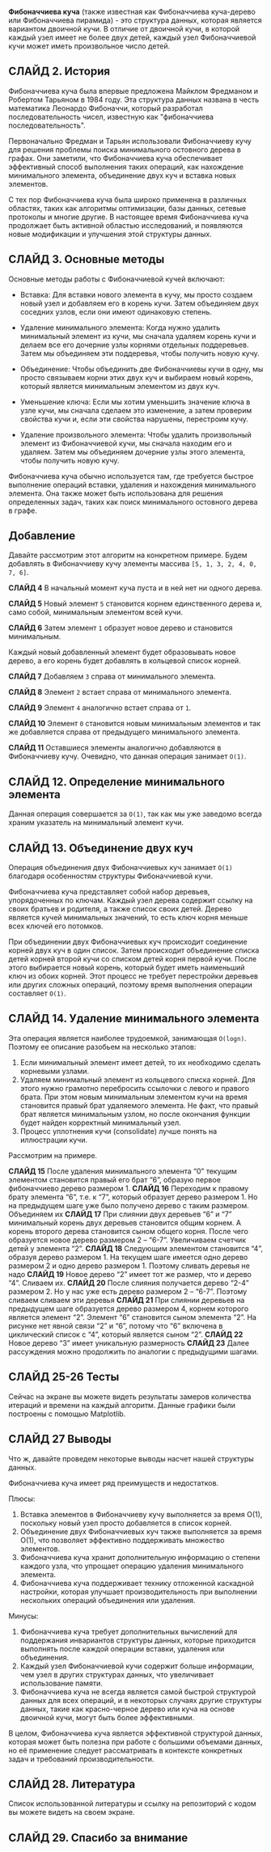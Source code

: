 **Фибоначчиева куча** (также известная как Фибоначчиева куча-дерево или Фибоначчиева пирамида) - это структура данных, которая является вариантом двоичной кучи. В отличие от двоичной кучи, в которой каждый узел имеет не более двух детей, каждый узел Фибоначчиевой кучи может иметь произвольное число детей.

## **СЛАЙД 2. История**
Фибоначчиева куча была впервые предложена Майклом Фредманом и Робертом Тарьяном в 1984 году. Эта структура данных названа в честь математика Леонардо Фибоначчи, который разработал последовательность чисел, известную как "фибоначчиева последовательность".

Первоначально Фредман и Тарьян использовали Фибоначчиеву кучу для решения проблемы поиска минимального остовного дерева в графах. Они заметили, что Фибоначчиева куча обеспечивает эффективный способ выполнения таких операций, как нахождение минимального элемента, объединение двух куч и вставка новых элементов.

С тех пор Фибоначчиева куча была широко применена в различных областях, таких как алгоритмы оптимизации, базы данных, сетевые протоколы и многие другие. В настоящее время Фибоначчиева куча продолжает быть активной областью исследований, и появляются новые модификации и улучшения этой структуры данных.

## **СЛАЙД 3. Основные методы**
Основные методы работы с Фибоначчиевой кучей включают:

* Вставка: Для вставки нового элемента в кучу, мы просто создаем новый узел и добавляем его в корень кучи. Затем объединяем двух соседних узлов, если они имеют одинаковую степень.

* Удаление минимального элемента: Когда нужно удалить минимальный элемент из кучи, мы сначала удаляем корень кучи и делаем все его дочерние узлы корнями отдельных поддеревьев. Затем мы объединяем эти поддеревья, чтобы получить новую кучу.

* Объединение: Чтобы объединить две Фибоначчиевы кучи в одну, мы просто связываем корни этих двух куч и выбираем новый корень, который является минимальным элементом из двух куч.

* Уменьшение ключа: Если мы хотим уменьшить значение ключа в узле кучи, мы сначала сделаем это изменение, а затем проверим свойства кучи и, если эти свойства нарушены, перестроим кучу.

* Удаление произвольного элемента: Чтобы удалить произвольный элемент из Фибоначчиевой кучи, мы сначала находим его и удаляем. Затем мы объединяем дочерние узлы этого элемента, чтобы получить новую кучу.

Фибоначчиева куча обычно используется там, где требуется быстрое выполнение операций вставки, удаления и нахождения минимального элемента. Она также может быть использована для решения определенных задач, таких как поиск минимального остовного дерева в графе.

## **Добавление**
Давайте рассмотрим этот алгоритм на конкретном примере. Будем добавлять в Фибоначчиеву кучу элементы массива `[5, 1, 3, 2, 4, 0, 7, 6]`.

**СЛАЙД 4** В начальный момент куча пуста и в ней нет ни одного дерева.

**СЛАЙД 5** Новый элемент `5` становится корнем единственного дерева и, само собой, минимальным элементом всей кучи.

**СЛАЙД 6** Затем элемент `1` образует новое дерево и становится минимальным.

Каждый новый добавленный элемент будет образовывать новое дерево, а его корень будет добавлять в кольцевой список корней.

**СЛАЙД 7** Добавляем `3` справа от минимального элемента.

**СЛАЙД 8** Элемент `2` встает справа от минимального элемента.

**СЛАЙД 9** Элемент `4` аналогично встает справа от `1`.

**СЛАЙД 10** Элемент `0` становится новым минимальным элементов и так же добавляется справа от предыдущего минимального элемента.

**СЛАЙД 11** Оставшиеся элементы аналогично добавляются в Фибоначчиеву кучу. Очевидно, что данная операция занимает `O(1)`.

## **СЛАЙД 12. Определение минимального элемента**
Данная операция совершается за `O(1)`, так как мы уже заведомо всегда храним указатель на минимальный элемент кучи.

## **СЛАЙД 13. Объединение двух куч**
Операция объединения двух Фибоначчиевых куч занимает `O(1)` благодаря особенностям структуры Фибоначчиевой кучи.

Фибоначчиева куча представляет собой набор деревьев, упорядоченных по ключам. Каждый узел дерева содержит ссылку на своих братьев и родителя, а также список своих детей. Дерево является кучей минимальных значений, то есть ключ корня меньше всех ключей его потомков.

При объединении двух Фибоначчиевых куч происходит соединение корней двух куч в один список. Затем происходит объединение списка детей корней второй кучи со списком детей корня первой кучи. После этого выбирается новый корень, который будет иметь наименьший ключ из обоих корней. Этот процесс не требует перестройки деревьев или других сложных операций, поэтому время выполнения операции составляет `O(1)`.

## **СЛАЙД 14. Удаление минимального элемента**
Эта операция является наиболее трудоемкой, занимающая `O(logn)`. Поэтому ее описание разобьем на несколько этапов:
1. Если минимальный элемент имеет детей, то их необходимо сделать корневыми узлами.
2. Удаляем минимальный элемент из кольцевого списка корней. Для этого нужно грамотно перебросить ссылочки с левого и правого брата. При этом новым минимальным элементом кучи на время становится правый брат удаляемого элемента. Не факт, что правый брат является минимальным узлом, но после окончания функции будет найден корректный минимальный узел.
3. Процесс уплотнения кучи (consolidate) лучше понять на иллюстрации кучи.

Рассмотрим на примере.

**СЛАЙД 15** После удаления минимального элемента “0” текущим элементом становится правый его брат “6”, образую первое фибоначчиево дерево размером 1.
**СЛАЙД 16** Переходим к правому брату элемента “6”, т.е. к “7”, который образует дерево размером 1. Но на предыдущем шаге уже было получено дерево с таким размером. Объединяем их
**СЛАЙД 17** При слиянии двух деревьев “6” и “7” минимальный корень двух деревьев становится общим корнем. А корень второго дерева становится сыном общего корня. После чего образуется новое дерево размером 2 – “6-7”. Увеличиваем счетчик детей у элемента “2”.
**СЛАЙД 18** Следующим элементом становится “4”, образуя дерево размером 1. На текущем шаге имеется одно дерево размером 2 и одно дерево размером 1. Поэтому сливать деревья не надо
**СЛАЙД 19** Новое дерево “2” имеет тот же размер, что и дерево “4”. Сливаем их.
**СЛАЙД 20** После слияния получается дерево “2-4” размером 2. Но у нас уже есть дерево размером 2 – “6-7”. Поэтому сливаем сливаем эти деревья
**СЛАЙД 21** При слиянии деревьев на предыдущем шаге образуется дерево размером 4, корнем которого является элемент “2”. Элемент “6” становится сыном элемента “2”. На рисунке нет явной связи “2” и “6”, потому что “6” включена в циклический список с “4”, который является сыном “2”.
**СЛАЙД 22** Новое дерево “3” имеет уникальную размерность
**СЛАЙД 23** Далее рассуждения можно продолжить по аналогии с предыдущими шагами.

## **СЛАЙД 25-26 Тесты**
Сейчас на экране вы можете видеть результаты замеров количества итераций и времени на каждый алгоритм. Данные графики были построены с помощью Matplotlib.

## **СЛАЙД 27 Выводы**
Что ж, давайте проведем некоторые выводы насчет нашей структуры данных.

Фибоначчиева куча имеет ряд преимуществ и недостатков.

Плюсы:

1. Вставка элементов в Фибоначчиеву кучу выполняется за время O(1), поскольку новый узел просто добавляется в список корней.
2. Объединение двух Фибоначчиевых куч также выполняется за время O(1), что позволяет эффективно поддерживать множество элементов.
3. Фибоначчиева куча хранит дополнительную информацию о степени каждого узла, что упрощает операцию удаления минимального элемента.
4. Фибоначчиева куча поддерживает технику отложенной каскадной настройки, которая улучшает производительность при выполнении нескольких операций объединения или удаления.

Минусы:

1. Фибоначчиева куча требует дополнительных вычислений для поддержания инвариантов структуры данных, которые приходится выполнять после каждой операции вставки, удаления или объединения.
2. Каждый узел Фибоначчиевой кучи содержит больше информации, чем узел в других структурах данных, что увеличивает использование памяти.
3. Фибоначчиева куча не всегда является самой быстрой структурой данных для всех операций, и в некоторых случаях другие структуры данных, такие как красно-черное дерево или куча на основе двоичной кучи, могут быть более эффективными.

В целом, Фибоначчиева куча является эффективной структурой данных, которая может быть полезна при работе с большими объемами данных, но её применение следует рассматривать в контексте конкретных задач и требований производительности.

## **СЛАЙД 28. Литература**
Список использованной литературы и ссылку на репозиторий с кодом вы можете видеть на своем экране.

## **СЛАЙД 29. Спасибо за внимание**